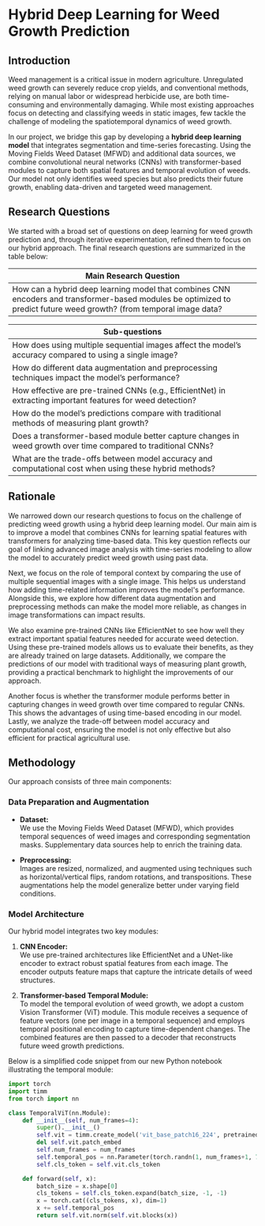 # Hybrid Deep Learning for Weed Growth Prediction

## Introduction

Weed management is a critical issue in modern agriculture. Unregulated weed growth can severely reduce crop yields, and conventional methods, relying on manual labor or widespread herbicide use, are both time-consuming and environmentally damaging. While most existing approaches focus on detecting and classifying weeds in static images, few tackle the challenge of modeling the spatiotemporal dynamics of weed growth.

In our project, we bridge this gap by developing a **hybrid deep learning model** that integrates segmentation and time-series forecasting. Using the Moving Fields Weed Dataset (MFWD) and additional data sources, we combine convolutional neural networks (CNNs) with transformer-based modules to capture both spatial features and temporal evolution of weeds. Our model not only identifies weed species but also predicts their future growth, enabling data-driven and targeted weed management.

## Research Questions

We started with a broad set of questions on deep learning for weed growth prediction and, through iterative experimentation, refined them to focus on our hybrid approach. The final research questions are summarized in the table below:

| **Main Research Question** |
|-----------------------------|
| How can a hybrid deep learning model that combines CNN encoders and transformer-based modules be optimized to predict future weed growth? (from temporal image data? |

| **Sub-questions** |
|-------------------|
| How does using multiple sequential images affect the model’s accuracy compared to using a single image? |
| How do different data augmentation and preprocessing techniques impact the model’s performance? |
| How effective are pre-trained CNNs (e.g., EfficientNet) in extracting important features for weed detection? |
| How do the model’s predictions compare with traditional methods of measuring plant growth? |
| Does a transformer-based module better capture changes in weed growth over time compared to traditional CNNs? |
| What are the trade-offs between model accuracy and computational cost when using these hybrid methods? |

## Rationale

We narrowed down our research questions to focus on the challenge of predicting weed growth using a hybrid deep learning model. Our main aim is to improve a model that combines CNNs for learning spatial features with transformers for analyzing time-based data. This key question reflects our goal of linking advanced image analysis with time-series modeling to allow the model to accurately predict weed growth using past data.

Next, we focus on the role of temporal context by comparing the use of multiple sequential images with a single image. This helps us understand how adding time-related information improves the model's performance. Alongside this, we explore how different data augmentation and preprocessing methods can make the model more reliable, as changes in image transformations can impact results.

We also examine pre-trained CNNs like EfficientNet to see how well they extract important spatial features needed for accurate weed detection. Using these pre-trained models allows us to evaluate their benefits, as they are already trained on large datasets. Additionally, we compare the predictions of our model with traditional ways of measuring plant growth, providing a practical benchmark to highlight the improvements of our approach.

Another focus is whether the transformer module performs better in capturing changes in weed growth over time compared to regular CNNs. This shows the advantages of using time-based encoding in our model. Lastly, we analyze the trade-off between model accuracy and computational cost, ensuring the model is not only effective but also efficient for practical agricultural use.

## Methodology

Our approach consists of three main components:

### Data Preparation and Augmentation

- **Dataset:**  
  We use the Moving Fields Weed Dataset (MFWD), which provides temporal sequences of weed images and corresponding segmentation masks. Supplementary data sources help to enrich the training data.
  
- **Preprocessing:**  
  Images are resized, normalized, and augmented using techniques such as horizontal/vertical flips, random rotations, and transpositions. These augmentations help the model generalize better under varying field conditions.

### Model Architecture

Our hybrid model integrates two key modules:

1. **CNN Encoder:**  
   We use pre-trained architectures like EfficientNet and a UNet-like encoder to extract robust spatial features from each image. The encoder outputs feature maps that capture the intricate details of weed structures.

2. **Transformer-based Temporal Module:**  
   To model the temporal evolution of weed growth, we adopt a custom Vision Transformer (ViT) module. This module receives a sequence of feature vectors (one per image in a temporal sequence) and employs temporal positional encoding to capture time-dependent changes. The combined features are then passed to a decoder that reconstructs future weed growth predictions.

Below is a simplified code snippet from our new Python notebook illustrating the temporal module:

```python
import torch
import timm
from torch import nn

class TemporalViT(nn.Module):
    def __init__(self, num_frames=4):
        super().__init__()
        self.vit = timm.create_model('vit_base_patch16_224', pretrained=True, num_classes=0)
        del self.vit.patch_embed
        self.num_frames = num_frames
        self.temporal_pos = nn.Parameter(torch.randn(1, num_frames+1, 768))
        self.cls_token = self.vit.cls_token

    def forward(self, x):
        batch_size = x.shape[0]
        cls_tokens = self.cls_token.expand(batch_size, -1, -1)
        x = torch.cat((cls_tokens, x), dim=1)
        x += self.temporal_pos
        return self.vit.norm(self.vit.blocks(x))

